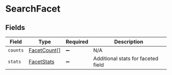 # SearchFacet


## Fields

| Field                                             | Type                                              | Required                                          | Description                                       |
| ------------------------------------------------- | ------------------------------------------------- | ------------------------------------------------- | ------------------------------------------------- |
| `counts`                                          | [FacetCount](../../models/shared/facetcount.md)[] | :heavy_minus_sign:                                | N/A                                               |
| `stats`                                           | [FacetStats](../../models/shared/facetstats.md)   | :heavy_minus_sign:                                | Additional stats for faceted field                |